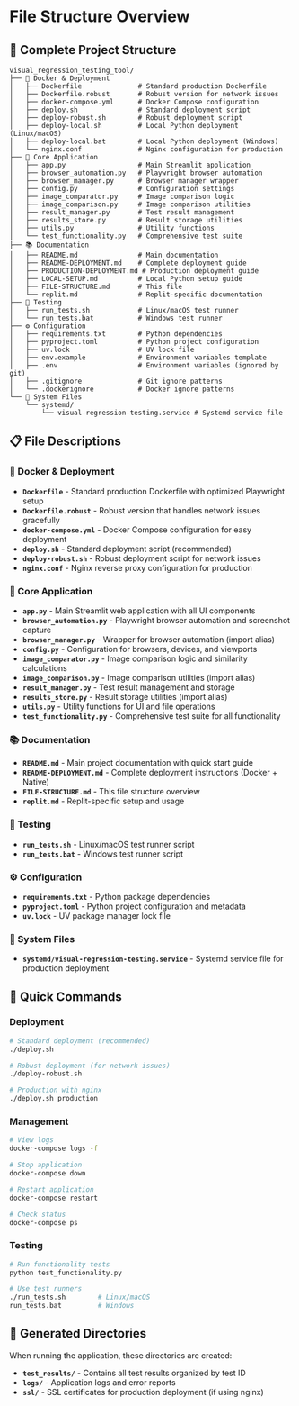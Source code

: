 # File Structure Overview

## 📁 Complete Project Structure

```
visual_regression_testing_tool/
├── 🐳 Docker & Deployment
│   ├── Dockerfile              # Standard production Dockerfile
│   ├── Dockerfile.robust       # Robust version for network issues
│   ├── docker-compose.yml      # Docker Compose configuration
│   ├── deploy.sh               # Standard deployment script
│   ├── deploy-robust.sh        # Robust deployment script
│   ├── deploy-local.sh         # Local Python deployment (Linux/macOS)
│   ├── deploy-local.bat        # Local Python deployment (Windows)
│   └── nginx.conf              # Nginx configuration for production
├── 🎯 Core Application
│   ├── app.py                  # Main Streamlit application
│   ├── browser_automation.py   # Playwright browser automation
│   ├── browser_manager.py      # Browser manager wrapper
│   ├── config.py               # Configuration settings
│   ├── image_comparator.py     # Image comparison logic
│   ├── image_comparison.py     # Image comparison utilities
│   ├── result_manager.py       # Test result management
│   ├── results_store.py        # Result storage utilities
│   ├── utils.py                # Utility functions
│   └── test_functionality.py   # Comprehensive test suite
├── 📚 Documentation
│   ├── README.md               # Main documentation
│   ├── README-DEPLOYMENT.md    # Complete deployment guide
│   ├── PRODUCTION-DEPLOYMENT.md # Production deployment guide
│   ├── LOCAL-SETUP.md          # Local Python setup guide
│   ├── FILE-STRUCTURE.md       # This file
│   └── replit.md               # Replit-specific documentation
├── 🧪 Testing
│   ├── run_tests.sh            # Linux/macOS test runner
│   └── run_tests.bat           # Windows test runner
├── ⚙️ Configuration
│   ├── requirements.txt        # Python dependencies
│   ├── pyproject.toml          # Python project configuration
│   ├── uv.lock                 # UV lock file
│   ├── env.example             # Environment variables template
│   ├── .env                    # Environment variables (ignored by git)
│   ├── .gitignore              # Git ignore patterns
│   └── .dockerignore           # Docker ignore patterns
└── 🔧 System Files
    └── systemd/
        └── visual-regression-testing.service # Systemd service file
```

## 📋 File Descriptions

### 🐳 Docker & Deployment
- **`Dockerfile`** - Standard production Dockerfile with optimized Playwright setup
- **`Dockerfile.robust`** - Robust version that handles network issues gracefully
- **`docker-compose.yml`** - Docker Compose configuration for easy deployment
- **`deploy.sh`** - Standard deployment script (recommended)
- **`deploy-robust.sh`** - Robust deployment script for network issues
- **`nginx.conf`** - Nginx reverse proxy configuration for production

### 🎯 Core Application
- **`app.py`** - Main Streamlit web application with all UI components
- **`browser_automation.py`** - Playwright browser automation and screenshot capture
- **`browser_manager.py`** - Wrapper for browser automation (import alias)
- **`config.py`** - Configuration for browsers, devices, and viewports
- **`image_comparator.py`** - Image comparison logic and similarity calculations
- **`image_comparison.py`** - Image comparison utilities (import alias)
- **`result_manager.py`** - Test result management and storage
- **`results_store.py`** - Result storage utilities (import alias)
- **`utils.py`** - Utility functions for UI and file operations
- **`test_functionality.py`** - Comprehensive test suite for all functionality

### 📚 Documentation
- **`README.md`** - Main project documentation with quick start guide
- **`README-DEPLOYMENT.md`** - Complete deployment instructions (Docker + Native)
- **`FILE-STRUCTURE.md`** - This file structure overview
- **`replit.md`** - Replit-specific setup and usage

### 🧪 Testing
- **`run_tests.sh`** - Linux/macOS test runner script
- **`run_tests.bat`** - Windows test runner script

### ⚙️ Configuration
- **`requirements.txt`** - Python package dependencies
- **`pyproject.toml`** - Python project configuration and metadata
- **`uv.lock`** - UV package manager lock file

### 🔧 System Files
- **`systemd/visual-regression-testing.service`** - Systemd service file for production deployment

## 🚀 Quick Commands

### Deployment
```bash
# Standard deployment (recommended)
./deploy.sh

# Robust deployment (for network issues)
./deploy-robust.sh

# Production with nginx
./deploy.sh production
```

### Management
```bash
# View logs
docker-compose logs -f

# Stop application
docker-compose down

# Restart application
docker-compose restart

# Check status
docker-compose ps
```

### Testing
```bash
# Run functionality tests
python test_functionality.py

# Use test runners
./run_tests.sh        # Linux/macOS
run_tests.bat         # Windows
```

## 📁 Generated Directories

When running the application, these directories are created:
- **`test_results/`** - Contains all test results organized by test ID
- **`logs/`** - Application logs and error reports
- **`ssl/`** - SSL certificates for production deployment (if using nginx)

